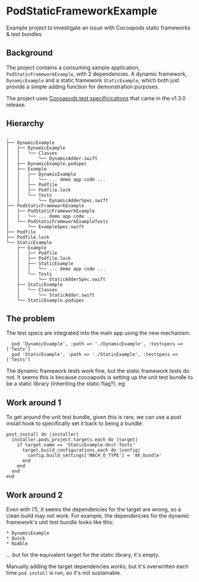 # PodStaticFrameworkExample

Example project to investigate an issue with Cocoapods static frameworks & test bundles

## Background

The project contains a consuming sample application, `PodStaticFrameworkExample`, with 2 dependencies. A dynamic framework, `DynamicExample` and a static framework `StaticExample`, which both just provide a simple adding function for demonstration purposes.

The project uses [Cocoapods test specificications](http://blog.cocoapods.org/CocoaPods-1.3.0/) that came in the v1.3.0 release.

## Hierarchy

```
.
├── DynamicExample
│   ├── DynamicExample
│   │   └── Classes
│   │       └── DynamicAdder.swift
│   ├── DynamicExample.podspec
│   ├── Example
│   │   ├── DynamicExample
│   │   │   └── ... demo app code ...
│   │   ├── Podfile
│   │   ├── Podfile.lock
│   │   └── Tests
│   │       └── DynamicAdderSpec.swift
├── PodStaticFrameworkExample
│   ├── PodStaticFrameworkExample
│   │   └── ... demo app code ...
│   └── PodStaticFrameworkExampleTests
│       └── ExampleSpec.swift
├── Podfile
├── Podfile.lock
└── StaticExample
    ├── Example
    │   ├── Podfile
    │   ├── Podfile.lock
    │   ├── StaticExample
    │   │   └── ... demo app code ...
    │   └── Tests
    │       └── StaticAdderSpec.swift
    ├── StaticExample
    │   └── Classes
    │       └── StaticAdder.swift
    └── StaticExample.podspec
```

## The problem

The test specs are integrated into the main app using the new mechanism:

```
  pod 'DynamicExample', :path => './DynamicExample', :testspecs => ['Tests']
  pod 'StaticExample', :path => './StaticExample', :testspecs => ['Tests']
```

The dynamic framework tests work fine, but the static framework tests do not. It seems this is because cocoapods is setting up the unit test bundle to be a static library (inheriting the static flag?), eg:

## Work around 1

To get around the unit test bundle, given this is rare, we can use a post install hook to specifically set it back to being a bundle:

```
post_install do |installer|
  installer.pods_project.targets.each do |target|
    if target.name == 'StaticExample-Unit-Tests'
      target.build_configurations.each do |config|
        config.build_settings['MACH_O_TYPE'] = 'mh_bundle'
      end
    end
  end
end
```

## Work around 2

Even with (1), it seems the dependencies for the target are wrong, so a clean build may not work. For example, the dependencies for the dynamic framework's unit test bundle looks like this:

```
* DynamicExample
* Quick
* Nimble
```

... but for the equivalent target for the static library, it's empty.

Manually adding the target dependencies _works_, but it's overwritten each time `pod install` is run, so it's not sustainable.
